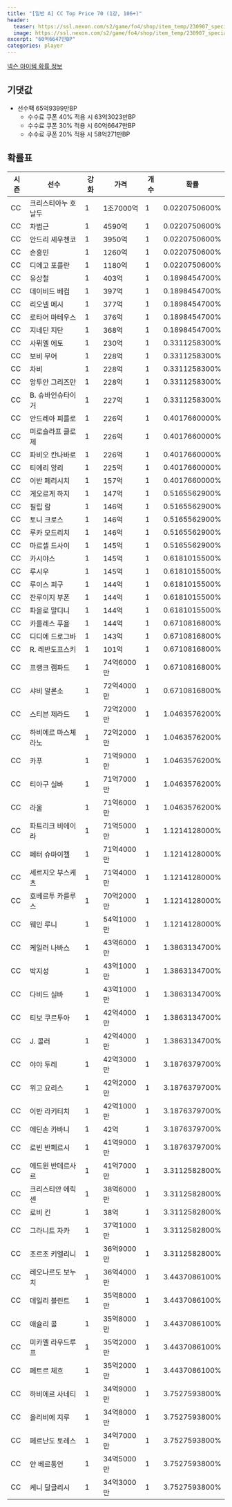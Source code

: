 ```yaml
---
title: "[일반 A] CC Top Price 70 (1강, 106+)"
header:
  teaser: https://ssl.nexon.com/s2/game/fo4/shop/item_temp/230907_special_b9244v59dhjj15/200233065_s.png
  image: https://ssl.nexon.com/s2/game/fo4/shop/item_temp/230907_special_b9244v59dhjj15/200233065_s.png
excerpt: "60억6647만BP"
categories: player
---
```

[넥슨 아이템 확률 정보](http://iteminfo.nexon.com/probability/fo4?sn=7408)

## 기댓값
- 선수팩 65억9399만BP
  - 수수료 쿠폰 40% 적용 시 63억3023만BP
  - 수수료 쿠폰 30% 적용 시 60억6647만BP
  - 수수료 쿠폰 20% 적용 시 58억271만BP


## 확률표

|시즌|선수|강화|가격|개수|확률|
|---|---|---|---|---|---|
|CC|크리스티아누 호날두|1|1조7000억|1|0.0220750600%|
|CC|차범근|1|4590억|1|0.0220750600%|
|CC|안드리 셰우첸코|1|3950억|1|0.0220750600%|
|CC|손흥민|1|1260억|1|0.0220750600%|
|CC|디에고 포를란|1|1180억|1|0.0220750600%|
|CC|유상철|1|403억|1|0.1898454700%|
|CC|데이비드 베컴|1|397억|1|0.1898454700%|
|CC|리오넬 메시|1|377억|1|0.1898454700%|
|CC|로타어 마테우스|1|376억|1|0.1898454700%|
|CC|지네딘 지단|1|368억|1|0.1898454700%|
|CC|사뮈엘 에토|1|230억|1|0.3311258300%|
|CC|보비 무어|1|228억|1|0.3311258300%|
|CC|차비|1|228억|1|0.3311258300%|
|CC|앙투안 그리즈만|1|228억|1|0.3311258300%|
|CC|B. 슈바인슈타이거|1|227억|1|0.3311258300%|
|CC|안드레아 피를로|1|226억|1|0.4017660000%|
|CC|미로슬라프 클로제|1|226억|1|0.4017660000%|
|CC|파비오 칸나바로|1|226억|1|0.4017660000%|
|CC|티에리 앙리|1|225억|1|0.4017660000%|
|CC|이반 페리시치|1|157억|1|0.4017660000%|
|CC|게오르게 하지|1|147억|1|0.5165562900%|
|CC|필립 람|1|146억|1|0.5165562900%|
|CC|토니 크로스|1|146억|1|0.5165562900%|
|CC|루카 모드리치|1|146억|1|0.5165562900%|
|CC|마르셀 드사이|1|145억|1|0.5165562900%|
|CC|카시야스|1|145억|1|0.6181015500%|
|CC|루시우|1|145억|1|0.6181015500%|
|CC|루이스 피구|1|144억|1|0.6181015500%|
|CC|잔루이지 부폰|1|144억|1|0.6181015500%|
|CC|파올로 말디니|1|144억|1|0.6181015500%|
|CC|카를레스 푸욜|1|144억|1|0.6710816800%|
|CC|디디에 드로그바|1|143억|1|0.6710816800%|
|CC|R. 레반도프스키|1|101억|1|0.6710816800%|
|CC|프랭크 램파드|1|74억6000만|1|0.6710816800%|
|CC|샤비 알론소|1|72억4000만|1|0.6710816800%|
|CC|스티븐 제라드|1|72억2000만|1|1.0463576200%|
|CC|하비에르 마스체라노|1|72억2000만|1|1.0463576200%|
|CC|카푸|1|71억9000만|1|1.0463576200%|
|CC|티아구 실바|1|71억7000만|1|1.0463576200%|
|CC|라울|1|71억6000만|1|1.0463576200%|
|CC|파트리크 비에이라|1|71억5000만|1|1.1214128000%|
|CC|페터 슈마이켈|1|71억4000만|1|1.1214128000%|
|CC|세르지오 부스케츠|1|71억4000만|1|1.1214128000%|
|CC|호베르투 카를루스|1|70억2000만|1|1.1214128000%|
|CC|웨인 루니|1|54억1000만|1|1.1214128000%|
|CC|케일러 나바스|1|43억6000만|1|1.3863134700%|
|CC|박지성|1|43억1000만|1|1.3863134700%|
|CC|다비드 실바|1|43억1000만|1|1.3863134700%|
|CC|티보 쿠르투아|1|42억4000만|1|1.3863134700%|
|CC|J. 콜러|1|42억4000만|1|1.3863134700%|
|CC|야야 투레|1|42억3000만|1|3.1876379700%|
|CC|위고 요리스|1|42억2000만|1|3.1876379700%|
|CC|이반 라키티치|1|42억1000만|1|3.1876379700%|
|CC|에딘손 카바니|1|42억|1|3.1876379700%|
|CC|로빈 반페르시|1|41억9000만|1|3.1876379700%|
|CC|에드윈 반데르사르|1|41억7000만|1|3.3112582800%|
|CC|크리스티안 에릭센|1|38억6000만|1|3.3112582800%|
|CC|로비 킨|1|38억|1|3.3112582800%|
|CC|그라니트 자카|1|37억1000만|1|3.3112582800%|
|CC|조르조 키엘리니|1|36억9000만|1|3.3112582800%|
|CC|레오나르도 보누치|1|36억4000만|1|3.4437086100%|
|CC|데일리 블린트|1|35억8000만|1|3.4437086100%|
|CC|애슐리 콜|1|35억8000만|1|3.4437086100%|
|CC|미카엘 라우드루프|1|35억2000만|1|3.4437086100%|
|CC|페트르 체흐|1|35억2000만|1|3.4437086100%|
|CC|하비에르 사네티|1|34억9000만|1|3.7527593800%|
|CC|올리비에 지루|1|34억8000만|1|3.7527593800%|
|CC|페르난도 토레스|1|34억7000만|1|3.7527593800%|
|CC|얀 베르통언|1|34억5000만|1|3.7527593800%|
|CC|케니 달글리시|1|34억3000만|1|3.7527593800%|

